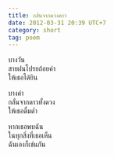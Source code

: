 ```yaml
---
title: กลั่นจากดวงดาว
date: 2012-03-31 20:39 UTC+7
category: short
tag: poem
---
```


บางวัน  
สายฝนโปรยถ้อยคำ  
ให้เธอได้ยิน  

บางคำ  
กลั่นจากดาวทั้งดวง  
ให้เธอดื่มด่ำ  

หากเธอพบฉัน  
ในทุกสิ่งที่เธอเห็น  
ฉันเองก็เช่นกัน  
